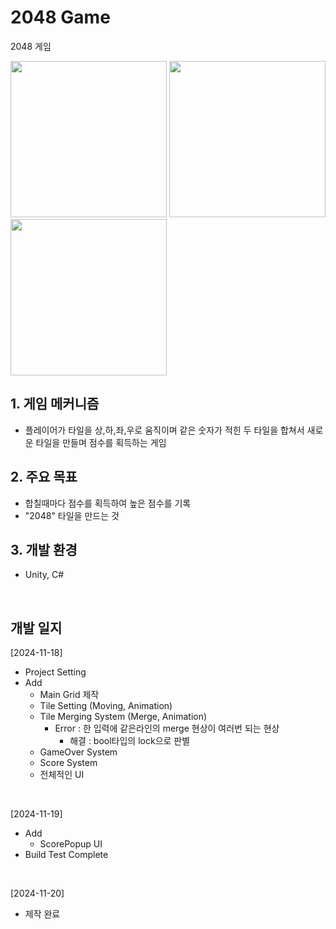 # 2048 Game
2048 게임

<img src="https://github.com/user-attachments/assets/2b441384-75b3-4573-bfa7-4f1e69de0125" width="250"></img>
<img src="https://github.com/user-attachments/assets/785acccd-2ff3-463d-a451-9730e9d1f9f2" width="250"></img>
<img src="https://github.com/user-attachments/assets/0fb15c14-b487-40f6-aeda-ca821a1c5ecc" width="250"></img>
</br>

## 1. 게임 메커니즘
  - 플레이어가 타일을 상,하,좌,우로 움직이며 같은 숫자가 적힌 두 타일을 합쳐서 새로운 타일을 만들며 점수를 획득하는 게임
## 2. 주요 목표
  - 합칠때마다 점수를 획득하여 높은 점수를 기록
  - "2048" 타일을 만드는 것
## 3. 개발 환경
  - Unity, C#
</br>

## 개발 일지
[2024-11-18]
- Project Setting
- Add
  - Main Grid 제작
  - Tile Setting (Moving, Animation)
  - Tile Merging System (Merge, Animation)
    - Error : 한 입력에 같은라인의 merge 현상이 여러번 되는 현상
      - 해결 : bool타입의 lock으로 판별
  - GameOver System
  - Score System
  - 전체적인 UI
</br>

[2024-11-19]
- Add
  - ScorePopup UI
- Build Test Complete
</br>

[2024-11-20]
- 제작 완료
</br>
